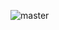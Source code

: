 ![master](https://github.com/vkas9/Ed-Tech-Platform/assets/81951052/bf15059d-b08f-497c-a7e5-718305f9dfd9)

